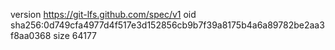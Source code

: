version https://git-lfs.github.com/spec/v1
oid sha256:0d749cfa4977d4f517e3d152856cb9b7f39a8175b4a6a89782be2aa3f8aa0368
size 64177

